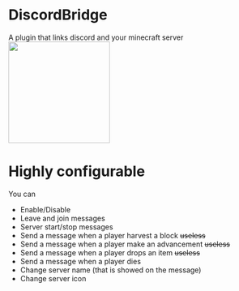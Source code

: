 # DiscordBridge 
 A plugin that links discord and your minecraft server
<br/>
<img src="https://cdn.discordapp.com/attachments/544666013707272194/757050322504908870/discordbridge.png" width="200" />

# Highly configurable
You can
 - Enable/Disable
  - Leave and join messages
  - Server start/stop messages
  - Send a message when a player harvest a block ~~useless~~
  - Send a message when a player make an advancement ~~useless~~
  - Send a message when a player drops an item ~~useless~~
  - Send a message when a player dies
 - Change server name (that is showed on the message)
 - Change server icon
 
